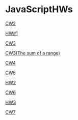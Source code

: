 # JavaScriptHWs

<a href="https://merveyavuz.github.io/JavaScriptHWs/Array%20Demo.html" rel="nofollow">CW2</a>

<a href="https://merveyavuz.github.io/JavaScriptHWs/HW%231.html" rel="nofollow">HW#1</a>

<a href="https://merveyavuz.github.io/JavaScriptHWs/inspector.html" rel="nofollow">CW3</a>

<a href="https://merveyavuz.github.io/JavaScriptHWs/cw3.png" rel="nofollow">CW3(The sum of a range)
  
<a href="https://merveyavuz.github.io/JavaScriptHWs/index.html" rel="nofollow">CW4</a>

<a href="https://merveyavuz.github.io/JavaScriptHWs/CW5.html" rel="nofollow">CW5</a>

<a href="https://merveyavuz.github.io/JavaScriptHWs/hw2/Database.html" rel="nofollow">HW2</a>

<a href="https://merveyavuz.github.io/JavaScriptHWs/timing.html" rel="nofollow">CW6</a>

<a href="https://merveyavuz.github.io/JavaScriptHWs/animate.html" rel="nofollow">HW3</a>

<a href="https://merveyavuz.github.io/JavaScriptHWs/cw7.html" rel="nofollow">CW7</a>


